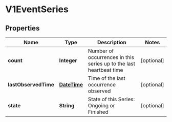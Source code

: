 
# V1EventSeries

## Properties
Name | Type | Description | Notes
------------ | ------------- | ------------- | -------------
**count** | **Integer** | Number of occurrences in this series up to the last heartbeat time |  [optional]
**lastObservedTime** | [**DateTime**](DateTime.md) | Time of the last occurrence observed |  [optional]
**state** | **String** | State of this Series: Ongoing or Finished |  [optional]



